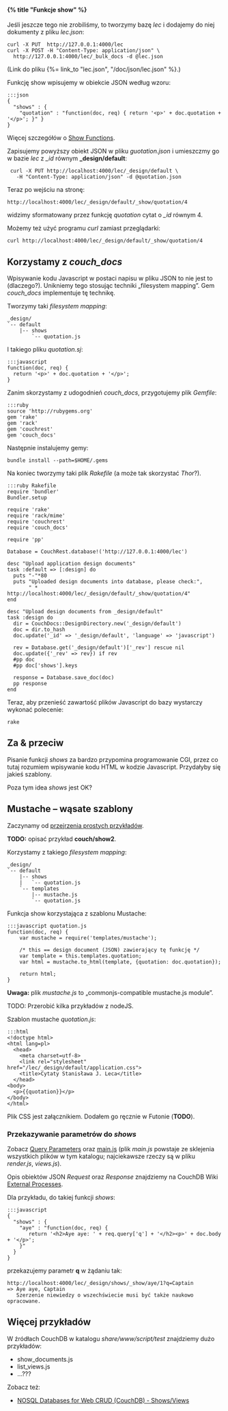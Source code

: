 #### {% title "Funkcje show" %}

Jeśli jeszcze tego nie zrobiliśmy, to tworzymy bazę *lec*
i dodajemy do niej dokumenty z pliku *lec.json*:

    curl -X PUT  http://127.0.0.1:4000/lec
    curl -X POST -H "Content-Type: application/json" \
      http://127.0.0.1:4000/lec/_bulk_docs -d @lec.json

(Link do pliku {%= link_to "lec.json", "/doc/json/lec.json" %}.)

Funkcję show wpisujemy w obiekcie JSON według wzoru:

    :::json
    {
      "shows" : {
        "quotation" : "function(doc, req) { return '<p>' + doc.quotation + '</p>'; }" }
    }

Więcej szczegółów o [Show Functions](http://guide.couchdb.org/draft/show.html).

Zapisujemy powyższy obiekt JSON w pliku *guotation.json*
i umieszczmy go w bazie *lec* z *\_id* równym **_design/default**:

     curl -X PUT http://localhost:4000/lec/_design/default \
       -H "Content-Type: application/json" -d @quotation.json

Teraz po wejściu na stronę:

    http://localhost:4000/lec/_design/default/_show/quotation/4

widzimy sformatowany przez funkcję *quotation* cytat o *_id* równym 4.

Możemy też użyć programu *curl* zamiast przeglądarki:

    curl http://localhost:4000/lec/_design/default/_show/quotation/4


## Korzystamy z *couch_docs*

Wpisywanie kodu Javascript w postaci napisu w pliku JSON to nie jest
to (dlaczego?). Unikniemy tego stosując techniki „filesystem mapping”.
Gem *couch_docs* implementuje tę technikę. 

Tworzymy taki *filesystem mapping*:

    _design/
    `-- default
        |-- shows
            `-- quotation.js

I takiego pliku *quotation.sj*:

    :::javascript
    function(doc, req) { 
      return '<p>' + doc.quotation + '</p>'; 
    }

Zanim skorzystamy z udogodnień *couch_docs*, przygotujemy plik *Gemfile*:

    :::ruby
    source 'http://rubygems.org'
    gem 'rake'
    gem 'rack'
    gem 'couchrest'
    gem 'couch_docs'

Następnie instalujemy gemy:

    bundle install --path=$HOME/.gems

Na koniec tworzymy taki plik *Rakefile* (a może tak skorzystać *Thor*?).

    :::ruby Rakefile
    require 'bundler'
    Bundler.setup
    
    require 'rake'
    require 'rack/mime'
    require 'couchrest'
    require 'couch_docs'
    
    require 'pp'
    
    Database = CouchRest.database!('http://127.0.0.1:4000/lec')
    
    desc "Upload application design documents"
    task :default => [:design] do
      puts "-"*80
      puts "Uploaded design documents into database, please check:",
           " * http://localhost:4000/lec/_design/default/_show/quotation/4"
    end
    
    desc "Upload design documents from _design/default"
    task :design do
      dir = CouchDocs::DesignDirectory.new('_design/default')
      doc = dir.to_hash
      doc.update('_id' => '_design/default', 'language' => 'javascript')
    
      rev = Database.get('_design/default')['_rev'] rescue nil
      doc.update({'_rev' => rev}) if rev
      #pp doc
      #pp doc['shows'].keys
      
      response = Database.save_doc(doc)
      pp response
    end

Teraz, aby przenieść zawartość plików Javascript do bazy wystarczy
wykonać polecenie:

    rake


## Za & przeciw

Pisanie funkcji *shows* za bardzo przypomina programowanie CGI,
przez co tutaj rozumiem wpisywanie kodu HTML w kodzie Javascript.
Przydałyby się jakieś szablony.

Poza tym idea *shows* jest OK?


## Mustache – wąsate szablony 

Zaczynamy od [przejrzenia prostych przykładów](http://blog.couchone.com/post/622014913/mustache-js).

**TODO:** opisać przykład **couch/show2**. 

Korzystamy z takiego *filesystem mapping*:

    _design/
    `-- default
        |-- shows
        |   `-- quotation.js
        `-- templates
            |-- mustache.js
            `-- quotation.js

Funkcja show korzystająca z szablonu Mustache:

    :::javascript quotation.js
    function(doc, req) { 
        var mustache = require('templates/mustache');
    
        /* this == design document (JSON) zawierający tę funkcję */
        var template = this.templates.quotation; 
        var html = mustache.to_html(template, {quotation: doc.quotation});
    
        return html;
    }

**Uwaga:** plik *mustache.js* to „commonjs-compatible mustache.js module”.

TODO: Przerobić kilka przykładów z nodeJS.

Szablon mustache *quotation.js*:

    :::html
    <!doctype html>
    <html lang=pl>
      <head>
        <meta charset=utf-8>
        <link rel="stylesheet" href="/lec/_design/default/application.css">
        <title>Cytaty Stanisława J. Leca</title>
      </head>
    <body>
      <p>{{quotation}}</p>
    </body>
    </html>

Plik CSS jest załącznikiem. Dodałem go ręcznie w Futonie (**TODO**).



### Przekazywanie parametrów do *shows*

Zobacz [Query Parameters](http://books.couchdb.org/relax/design-documents/shows)
oraz [main.js](http://svn.apache.org/viewvc/couchdb/trunk/share/server/)
(plik *main.js* powstaje ze sklejenia wszystkich plików w tym katalogu;
najciekawsze rzeczy są w pliku *render.js*, *views.js*).

Opis obiektów JSON *Request* oraz *Response* znajdziemy na CouchDB Wiki
[External Processes](http://wiki.apache.org/couchdb/ExternalProcesses).

Dla przykładu, do takiej funkcji *shows*:

    :::javascript
    {
      "shows" : {
        "aye" : "function(doc, req) {
           return '<h2>Aye aye: ' + req.query['q'] + '</h2><p>' + doc.body + '</p>';
        }"
      }
    }

przekazujemy parametr **q** w żądaniu tak:

    http://localhost:4000/lec/_design/shows/_show/aye/1?q=Captain
    => Aye aye, Captain
       Szerzenie niewiedzy o wszechświecie musi być także naukowo opracowane.


## Więcej przykładów

W źródłach CouchDB w katalogu *share/www/script/test* znajdziemy dużo przykładów:

* show_documents.js
* list_views.js
* …???

Zobacz też:

* [NOSQL Databases for Web CRUD (CouchDB) - Shows/Views](http://java.dzone.com/articles/nosql-databases-web-crud)
